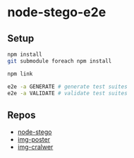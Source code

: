 # node-stego-e2e

## Setup

```bash
npm install
git submodule foreach npm install

npm link

e2e -a GENERATE # generate test suites
e2e -a VALIDATE # validate test suites
```

## Repos

- [node-stego](https://github.com/guanbinrui/node-stego)
- [img-poster](https://github.com/guanbinrui/img-poster)
- [img-cralwer](https://github.com/guanbinrui/img-crawler)
